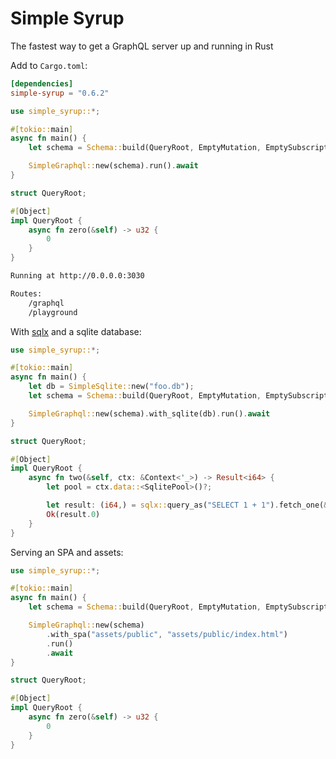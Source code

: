 # Simple Syrup

The fastest way to get a GraphQL server up and running in Rust

Add to `Cargo.toml`:

```toml
[dependencies]
simple-syrup = "0.6.2"
```

```rust
use simple_syrup::*;

#[tokio::main]
async fn main() {
    let schema = Schema::build(QueryRoot, EmptyMutation, EmptySubscription);

    SimpleGraphql::new(schema).run().await
}

struct QueryRoot;

#[Object]
impl QueryRoot {
    async fn zero(&self) -> u32 {
        0
    }
}
```

```bash
Running at http://0.0.0.0:3030

Routes:
    /graphql
    /playground
```

With [sqlx](https://crates.io/crates/sqlx) and a sqlite database: 

```rust
use simple_syrup::*;

#[tokio::main]
async fn main() {
    let db = SimpleSqlite::new("foo.db");
    let schema = Schema::build(QueryRoot, EmptyMutation, EmptySubscription);

    SimpleGraphql::new(schema).with_sqlite(db).run().await
}

struct QueryRoot;

#[Object]
impl QueryRoot {
    async fn two(&self, ctx: &Context<'_>) -> Result<i64> {
        let pool = ctx.data::<SqlitePool>()?;

        let result: (i64,) = sqlx::query_as("SELECT 1 + 1").fetch_one(&*pool).await?;
        Ok(result.0)
    }
}
```

Serving an SPA and assets:

```rust
use simple_syrup::*;

#[tokio::main]
async fn main() {
    let schema = Schema::build(QueryRoot, EmptyMutation, EmptySubscription);

    SimpleGraphql::new(schema)
        .with_spa("assets/public", "assets/public/index.html")
        .run()
        .await
}

struct QueryRoot;

#[Object]
impl QueryRoot {
    async fn zero(&self) -> u32 {
        0
    }
}
```
